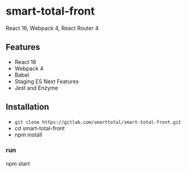 # smart-total-front 

React 16, Webpack 4, React Router 4

## Features

- React 16
- Webpack 4
- Babel
- Staging ES Next Features
- Jest and Enzyme

## Installation

- `git clone https://gitlab.com/smarttotal/smart-total-front.git`
- cd smart-total-front 
- npm install

### run

npm start

